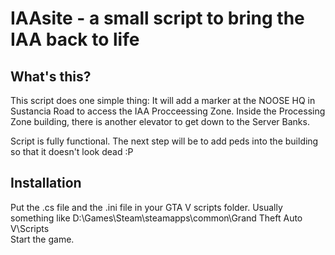 # IAAsite - a small script to bring the IAA back to life


## What's this?

This script does one simple thing: It will add a marker at the NOOSE HQ in Sustancia Road to access the IAA Procceessing Zone.
Inside the Processing Zone building, there is another elevator to get down to the Server Banks. 

Script is fully functional. The next step will be to add peds into the building so that it doesn't look dead :P 

## Installation 

Put the .cs file and the .ini file in your GTA V scripts folder. Usually something like D:\Games\Steam\steamapps\common\Grand Theft Auto V\Scripts\
Start the game. 
